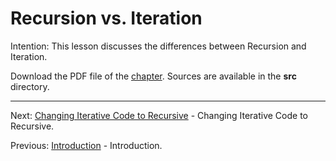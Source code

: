 # Recursion vs. Iteration

Intention: This lesson discusses the differences between Recursion and Iteration.

Download the PDF file of the [chapter](chapter_9.pdf). Sources are available in the <b>src</b> directory. 


<hr>

Next: [Changing Iterative Code to Recursive](chapter_10.md "Changing Iterative Code to Recursive") - 
Changing Iterative Code to Recursive.

Previous: [Introduction](chapter_8.md "Introduction") - Introduction.